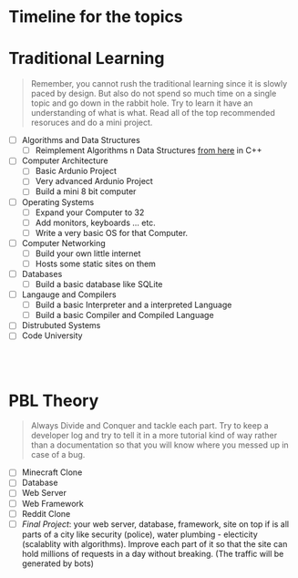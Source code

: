 # Timeline for the topics


# Traditional Learning 

> Remember, you cannot rush the traditional learning since it is slowly paced by design. But also do not spend so much time on a single topic and go down in the rabbit hole. Try to learn it have an understanding of what is what. Read all of the top recommended resoruces and do a mini project.

- [ ] Algorithms and Data Structures
  - [ ] Reimplement Algorithms n Data Structures [from here](https://github.com/trekhleb/javascript-algorithms) in C++
- [ ] Computer Architecture
  - [ ] Basic Ardunio Project
  - [ ] Very advanced Ardunio Project
  - [ ] Build a mini 8 bit computer
- [ ] Operating Systems
  - [ ] Expand your Computer to 32
  - [ ] Add monitors, keyboards ... etc.
  - [ ] Write a very basic OS for that Computer.
- [ ] Computer Networking
  - [ ] Build your own little internet
  - [ ] Hosts some static sites on them
- [ ] Databases
  - [ ] Build a basic database like SQLite
- [ ] Langauge and Compilers
  - [ ] Build a basic Interpreter and a interpreted Language
  - [ ] Build a basic Compiler and Compiled Language
- [ ] Distrubuted Systems
- [ ] Code University

<br>
<br>

# PBL Theory

> Always Divide and Conquer and tackle each part. Try to keep a developer log and try to tell it in a more tutorial kind of way rather than a documentation so that you will know where you messed up in case of a bug. 

- [ ] Minecraft Clone
- [ ] Database
- [ ] Web Server 
- [ ] Web Framework 
- [ ] Reddit Clone 
- [ ] *Final Project*: your web server, database, framework, site on top if is all parts of a city like security (police), water plumbing - electicity (scalablity with algorithms). Improve each part of it so that the site can hold millions of requests in a day without breaking. (The traffic will be generated by bots)
